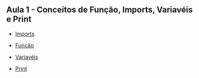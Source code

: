 Aula 1 - Conceitos de Função, Imports,  Variavéis e Print
----------------------------------------------

* [Imports](https://github.com/robsonoduarte/learn-python/blob/master/dojo-python-grupozap/aula-1/conceitos.py#L1)

* [Função](https://github.com/robsonoduarte/learn-python/blob/master/dojo-python-grupozap/aula-1/conceitos.py#L7)

* [Variavéis](https://github.com/robsonoduarte/learn-python/blob/master/dojo-python-grupozap/aula-1/conceitos.py#L9)

* [Print](https://github.com/robsonoduarte/learn-python/blob/master/dojo-python-grupozap/aula-1/conceitos.py#L8)